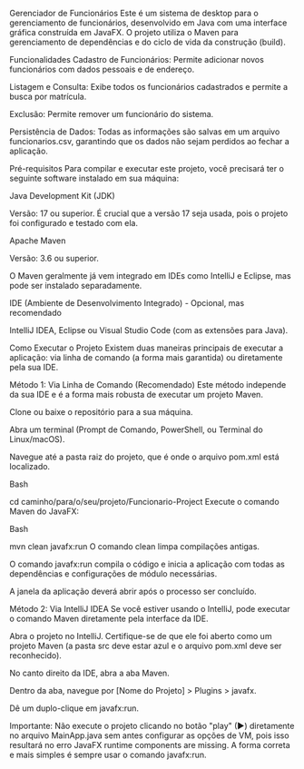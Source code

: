 Gerenciador de Funcionários
Este é um sistema de desktop para o gerenciamento de funcionários, desenvolvido em Java com uma interface gráfica construída em JavaFX. O projeto utiliza o Maven para gerenciamento de dependências e do ciclo de vida da construção (build).

Funcionalidades
Cadastro de Funcionários: Permite adicionar novos funcionários com dados pessoais e de endereço.

Listagem e Consulta: Exibe todos os funcionários cadastrados e permite a busca por matrícula.

Exclusão: Permite remover um funcionário do sistema.

Persistência de Dados: Todas as informações são salvas em um arquivo funcionarios.csv, garantindo que os dados não sejam perdidos ao fechar a aplicação.

Pré-requisitos
Para compilar e executar este projeto, você precisará ter o seguinte software instalado em sua máquina:

Java Development Kit (JDK)

Versão: 17 ou superior. É crucial que a versão 17 seja usada, pois o projeto foi configurado e testado com ela.

Apache Maven

Versão: 3.6 ou superior.

O Maven geralmente já vem integrado em IDEs como IntelliJ e Eclipse, mas pode ser instalado separadamente.

IDE (Ambiente de Desenvolvimento Integrado) - Opcional, mas recomendado

IntelliJ IDEA, Eclipse ou Visual Studio Code (com as extensões para Java).

Como Executar o Projeto
Existem duas maneiras principais de executar a aplicação: via linha de comando (a forma mais garantida) ou diretamente pela sua IDE.

Método 1: Via Linha de Comando (Recomendado)
Este método independe da sua IDE e é a forma mais robusta de executar um projeto Maven.

Clone ou baixe o repositório para a sua máquina.

Abra um terminal (Prompt de Comando, PowerShell, ou Terminal do Linux/macOS).

Navegue até a pasta raiz do projeto, que é onde o arquivo pom.xml está localizado.

Bash

cd caminho/para/o/seu/projeto/Funcionario-Project
Execute o comando Maven do JavaFX:

Bash

mvn clean javafx:run
O comando clean limpa compilações antigas.

O comando javafx:run compila o código e inicia a aplicação com todas as dependências e configurações de módulo necessárias.

A janela da aplicação deverá abrir após o processo ser concluído.

Método 2: Via IntelliJ IDEA
Se você estiver usando o IntelliJ, pode executar o comando Maven diretamente pela interface da IDE.

Abra o projeto no IntelliJ. Certifique-se de que ele foi aberto como um projeto Maven (a pasta src deve estar azul e o arquivo pom.xml deve ser reconhecido).

No canto direito da IDE, abra a aba Maven.

Dentro da aba, navegue por [Nome do Projeto] > Plugins > javafx.

Dê um duplo-clique em javafx:run.

Importante: Não execute o projeto clicando no botão "play" (▶) diretamente no arquivo MainApp.java sem antes configurar as opções de VM, pois isso resultará no erro JavaFX runtime components are missing. A forma correta e mais simples é sempre usar o comando javafx:run.